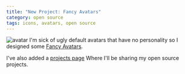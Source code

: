 ```yaml
---
title: "New Project: Fancy Avatars"
category: open source
tags: icons, avatars, open source
---
```


<img src="/projects/fancy-avatars/fancy-avatars.png" alt="avatar" title=""/> I'm sick of ugly default avatars that have no personality so I designed some [Fancy Avatars](/projects/fancy-avatars/).

I've also added a [projects page](/projects/) Where I'll be sharing my open source projects.